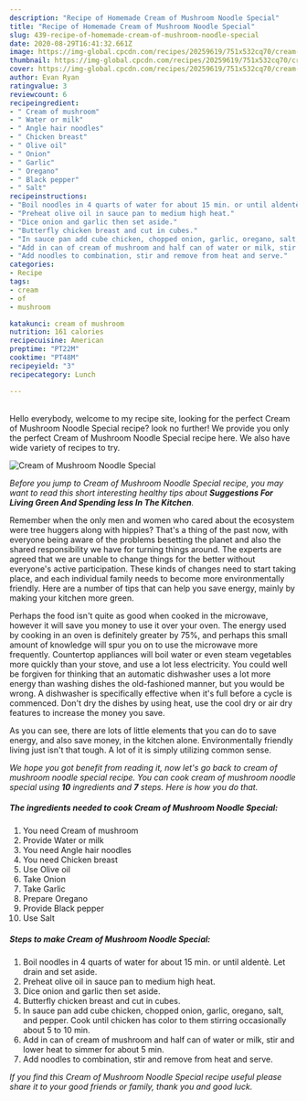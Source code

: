 ```yaml
---
description: "Recipe of Homemade Cream of Mushroom Noodle Special"
title: "Recipe of Homemade Cream of Mushroom Noodle Special"
slug: 439-recipe-of-homemade-cream-of-mushroom-noodle-special
date: 2020-08-29T16:41:32.661Z
image: https://img-global.cpcdn.com/recipes/20259619/751x532cq70/cream-of-mushroom-noodle-special-recipe-main-photo.jpg
thumbnail: https://img-global.cpcdn.com/recipes/20259619/751x532cq70/cream-of-mushroom-noodle-special-recipe-main-photo.jpg
cover: https://img-global.cpcdn.com/recipes/20259619/751x532cq70/cream-of-mushroom-noodle-special-recipe-main-photo.jpg
author: Evan Ryan
ratingvalue: 3
reviewcount: 6
recipeingredient:
- " Cream of mushroom"
- " Water or milk"
- " Angle hair noodles"
- " Chicken breast"
- " Olive oil"
- " Onion"
- " Garlic"
- " Oregano"
- " Black pepper"
- " Salt"
recipeinstructions:
- "Boil noodles in 4 quarts of water for about 15 min. or until aldentè. Let drain and set aside."
- "Preheat olive oil in sauce pan to medium high heat."
- "Dice onion and garlic then set aside."
- "Butterfly chicken breast and cut in cubes."
- "In sauce pan add cube chicken, chopped onion, garlic, oregano, salt, and pepper. Cook until chicken has color to them stirring occasionally about 5 to 10 min."
- "Add in can of cream of mushroom and half can of water or milk, stir and lower heat to simmer for about 5 min."
- "Add noodles to combination, stir and remove from heat and serve."
categories:
- Recipe
tags:
- cream
- of
- mushroom

katakunci: cream of mushroom 
nutrition: 161 calories
recipecuisine: American
preptime: "PT22M"
cooktime: "PT48M"
recipeyield: "3"
recipecategory: Lunch

---
```

<br>
Hello everybody, welcome to my recipe site, looking for the perfect Cream of Mushroom Noodle Special recipe? look no further! We provide you only the perfect Cream of Mushroom Noodle Special recipe here. We also have wide variety of recipes to try.
<br>


![Cream of Mushroom Noodle Special](https://img-global.cpcdn.com/recipes/20259619/751x532cq70/cream-of-mushroom-noodle-special-recipe-main-photo.jpg)

<i>Before you jump to Cream of Mushroom Noodle Special recipe, you may want to read this short interesting healthy tips about 
<strong>Suggestions For Living Green And Spending less In The Kitchen</strong>.</i>
</br>

Remember when the only men and women who cared about the ecosystem were tree huggers along with hippies? That's a thing of the past now, with everyone being aware of the problems besetting the planet and also the shared responsibility we have for turning things around. The experts are agreed that we are unable to change things for the better without everyone's active participation. These kinds of changes need to start taking place, and each individual family needs to become more environmentally friendly. Here are a number of tips that can help you save energy, mainly by making your kitchen more green.

Perhaps the food isn't quite as good when cooked in the microwave, however it will save you money to use it over your oven. The energy used by cooking in an oven is definitely greater by 75%, and perhaps this small amount of knowledge will spur you on to use the microwave more frequently. Countertop appliances will boil water or even steam vegetables more quickly than your stove, and use a lot less electricity. You could well be forgiven for thinking that an automatic dishwasher uses a lot more energy than washing dishes the old-fashioned manner, but you would be wrong. A dishwasher is specifically effective when it's full before a cycle is commenced. Don't dry the dishes by using heat, use the cool dry or air dry features to increase the money you save.

As you can see, there are lots of little elements that you can do to save energy, and also save money, in the kitchen alone. Environmentally friendly living just isn't that tough. A lot of it is simply utilizing common sense.


<i>We hope you got benefit from reading it, now let's go back to cream of mushroom noodle special recipe. You can cook cream of mushroom noodle special using <strong>10</strong> ingredients and <strong>7</strong> steps. Here is how you do that.
</i>

##### The ingredients needed to cook Cream of Mushroom Noodle Special:

1. You need  Cream of mushroom
1. Provide  Water or milk
1. You need  Angle hair noodles
1. You need  Chicken breast
1. Use  Olive oil
1. Take  Onion
1. Take  Garlic
1. Prepare  Oregano
1. Provide  Black pepper
1. Use  Salt


##### Steps to make Cream of Mushroom Noodle Special:

1. Boil noodles in 4 quarts of water for about 15 min. or until aldentè. Let drain and set aside.
1. Preheat olive oil in sauce pan to medium high heat.
1. Dice onion and garlic then set aside.
1. Butterfly chicken breast and cut in cubes.
1. In sauce pan add cube chicken, chopped onion, garlic, oregano, salt, and pepper. Cook until chicken has color to them stirring occasionally about 5 to 10 min.
1. Add in can of cream of mushroom and half can of water or milk, stir and lower heat to simmer for about 5 min.
1. Add noodles to combination, stir and remove from heat and serve.


<i>If you find this Cream of Mushroom Noodle Special recipe useful please share it to your good friends or family, thank you and good luck.</i>
